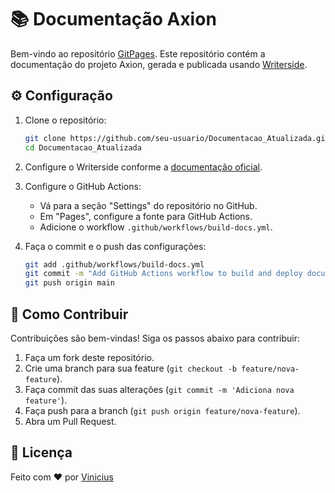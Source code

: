 
# 📚 Documentação Axion

Bem-vindo ao repositório [GitPages](https://viniciuscm09.github.io/Documentacao_Atualizada/diagrama-de-caso-de-uso.html). Este repositório contém a documentação do projeto Axion, gerada e publicada usando [Writerside](https://www.jetbrains.com/writerside/).

## ⚙️ Configuração

1. Clone o repositório:
   ```bash
   git clone https://github.com/seu-usuario/Documentacao_Atualizada.git
   cd Documentacao_Atualizada
   ```

2. Configure o Writerside conforme a [documentação oficial](https://www.jetbrains.com/help/writerside/).

3. Configure o GitHub Actions:
   - Vá para a seção "Settings" do repositório no GitHub.
   - Em "Pages", configure a fonte para GitHub Actions.
   - Adicione o workflow `.github/workflows/build-docs.yml`.

4. Faça o commit e o push das configurações:
   ```bash
   git add .github/workflows/build-docs.yml
   git commit -m "Add GitHub Actions workflow to build and deploy documentation"
   git push origin main
   ```

## 🤝 Como Contribuir

Contribuições são bem-vindas! Siga os passos abaixo para contribuir:

1. Faça um fork deste repositório.
2. Crie uma branch para sua feature (`git checkout -b feature/nova-feature`).
3. Faça commit das suas alterações (`git commit -m 'Adiciona nova feature'`).
4. Faça push para a branch (`git push origin feature/nova-feature`).
5. Abra um Pull Request.

## 📜 Licença

Feito com ❤️ por [Vinicius ](https://github.com/viniciuscm09)

